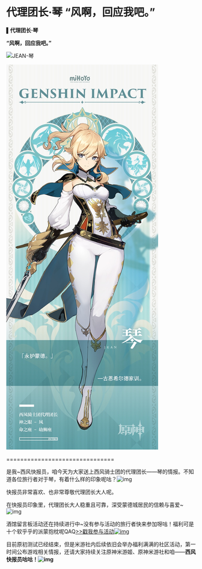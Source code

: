 # 代理团长·琴 “风啊，回应我吧。”



**▌代理团长·琴**

**“风啊，回应我吧。”**

![JEAN-琴](./../B方形卡/JEAN-琴.jpg)

![JEAN-琴](./../C立绘/JEAN-琴.jpg)

===============================

 

是我~西风快报员，咱今天为大家送上西风骑士团的代理团长——琴的情报。不知道各位旅行者对于琴，有着什么样的印象呢咕？![img](https://img-static.mihoyo.com/communityweb/upload/efc2b5f2804b63cbaf377d5cacd5eff6.png)

快报员非常喜欢、也非常尊敬代理团长大人呢。

在快报员印象里，代理团长大人稳重且可靠，深受蒙德城居民的信赖与喜爱~![img](https://img-static.mihoyo.com/communityweb/upload/87d190a924a83a5d7ed40a819e9a10fb.png)

 

酒馆留言板活动还在持续进行中~没有参与活动的旅行者快来参加呀咕！福利可是十个软乎乎的派蒙抱枕呢QAQ[>>戳我参与活动![img](https://img-static.mihoyo.com/communityweb/upload/87d190a924a83a5d7ed40a819e9a10fb.png)](https://bbs.mihayo.com/ys/article/78157)



目前原初测试已经结束，但是米游社内后续依旧会举办福利满满的社区活动，第一时间公布游戏相关情报，还请大家持续关注原神米游姬、原神米游社和咱——**西风快报员咕咕！![img](https://img-static.mihoyo.com/communityweb/upload/dcbfa99981e274d48dacae36d0c1f249.png)**